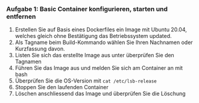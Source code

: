 ### Aufgabe 1: Basic Container konfigurieren, starten und entfernen
1. Erstellen Sie auf Basis eines Dockerfiles ein Image mit Ubuntu 20.04,
welches gleich ohne Bestätigung das Betriebssystem updated.
2. Als Tagname beim Build-Kommando wählen Sie Ihren Nachnamen oder Kurzfassung davon.
3. Listen Sie sich das erstellte Image aus unter überprüfen Sie den Tagnamen
4. Führen Sie das Image aus und melden Sie sich am Container an mit bash 
5. Überprüfen Sie die OS-Version mit ```cat /etc/lsb-release```
6. Stoppen Sie den laufenden Container
7. Löschen anschliessend das Image und überprüfen Sie die Löschung 
